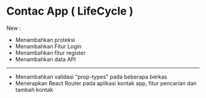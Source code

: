 # Contac App ( LifeCycle )

New :
- Menambahkan proteksi
- Menambahkan Fitur Login
- Menambahkan fitur register
- Menambahkan data API


----------------------------------------------------------------
- Menambahkan validasi "prop-types" pada beberapa berkas
- Menerapkan React Router pada aplikasi kontak app, fitur pencarian dan tambah kontak
